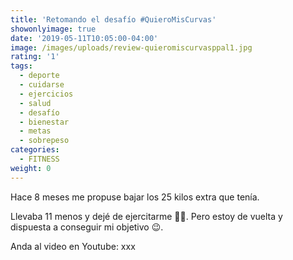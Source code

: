 ```yaml
---
title: 'Retomando el desafío #QuieroMisCurvas'
showonlyimage: true
date: '2019-05-11T10:05:00-04:00'
image: /images/uploads/review-quieromiscurvasppal1.jpg
rating: '1'
tags:
  - deporte
  - cuidarse
  - ejercicios
  - salud
  - desafío
  - bienestar
  - metas
  - sobrepeso
categories:
  - FITNESS
weight: 0
---
```

Hace 8 meses me propuse bajar los 25 kilos extra que tenía. 

<!--more-->

Llevaba 11 menos y dejé de ejercitarme 👎🏼. Pero estoy de vuelta y dispuesta a conseguir mi objetivo 😉.

Anda al video en Youtube: xxx
